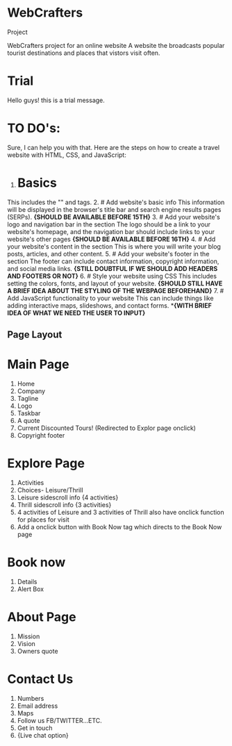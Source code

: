 # WebCrafters
Project

WebCrafters project for an online website
A website the broadcasts popular tourist destinations and places that vistors visit often.

# Trial

Hello guys!
this is a trial message.

# TO DO's:

Sure, I can help you with that. Here are the steps on how to create a travel website with HTML, CSS, and JavaScript:

1. # Basics
 This includes the "<divs>" and tags.
2. # Add website's basic info
 This information will be displayed in the browser's title bar and search engine results pages (SERPs).
 ****{SHOULD BE AVAILABLE BEFORE 15TH}****
3. # Add your website's logo and navigation bar in the section
 The logo should be a link to your website's homepage, and the navigation bar should include links to your website's other pages
 ****{SHOULD BE AVAILABLE BEFORE 16TH}****
4. # Add your website's content in the section
 This is where you will write your blog posts, articles, and other content.
5. # Add your website's footer in the section
 The footer can include contact information, copyright information, and social media links.
 ****{STILL DOUBTFUL IF WE SHOULD ADD HEADERS AND FOOTERS OR NOT}****
6. # Style your website using CSS
 This includes setting the colors, fonts, and layout of your website.
 ****{SHOULD STILL HAVE A BRIEF IDEA ABOUT THE STYLING OF THE WEBPAGE BEFOREHAND}****
7. # Add JavaScript functionality to your website
 This can include things like adding interactive maps, slideshows, and contact forms.
 *****{WITH BRIEF IDEA OF WHAT WE NEED THE USER TO INPUT}****

## Page Layout 
# Main Page
 1. Home
 2. Company
 3. Tagline
 4. Logo
 5. Taskbar
 6. A quote
 7. Current Discounted Tours! (Redirected to Explor page onclick)
 8. Copyright footer

# Explore Page
 1. Activities
 2. Choices- Leisure/Thrill
 3. Leisure sidescroll info {4 activities}
 4. Thrill sidescroll info {3 activities}
 5. 4 activities of Leisure and 3 activities of Thrill also have onclick function for places for visit
 6. Add a onclick button with Book Now tag which directs to the Book Now page

# Book now
 1. Details
 2. Alert Box

# About Page
 1. Mission
 2. Vision
 3. Owners quote

# Contact Us
 1. Numbers
 2. Email address
 3. Maps
 4. Follow us FB/TWITTER...ETC.
 5. Get in touch
 6. {Live chat option}